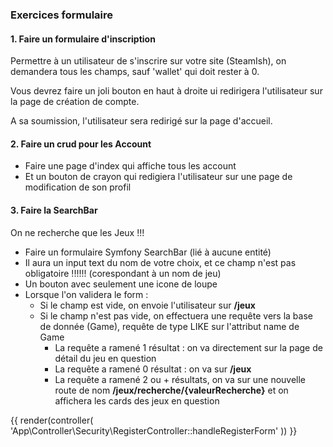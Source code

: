 
### Exercices formulaire

#### 1. Faire un formulaire d'inscription

Permettre à un utilisateur de s'inscrire sur votre site (SteamIsh), on demandera tous les champs, sauf 'wallet' qui doit rester à 0.

Vous devrez faire un joli bouton en haut à droite ui redirigera l'utilisateur sur la page de création de compte.

A sa soumission, l'utilisateur sera redirigé sur la page d'accueil.

#### 2. Faire un crud pour les Account

- Faire une page d'index qui affiche tous les account
- Et un bouton de crayon qui redigiera l'utilisateur sur une page de modification de son profil

#### 3. Faire la SearchBar

On ne recherche que les Jeux !!!

- Faire un formulaire Symfony SearchBar (lié à aucune entité)
- Il aura un input text du nom de votre choix, et ce champ n'est pas obligatoire !!!!!! (corespondant à un nom de jeu)
- Un bouton avec seulement une icone de loupe
- Lorsque l'on validera le form :
  - Si le champ est vide, on envoie l'utilisateur sur **/jeux**
  - Si le champ n'est pas vide, on effectuera une requête vers la base de donnée (Game), requête de type LIKE sur l'attribut name de Game
    - La requête a ramené 1 résultat : on va directement sur la page de détail du jeu en question
    - La requête a ramené 0 résultat : on va sur **/jeux**
    - La requête a ramené 2 ou + résultats, on va sur une nouvelle route de nom **/jeux/recherche/{valeurRecherche}** et on affichera les cards des jeux en question



{{ render(controller(
'App\\Controller\\Security\\RegisterController::handleRegisterForm'
)) }}
